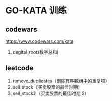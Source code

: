 # GO-KATA 训练

## codewars

https://www.codewars.com/kata

1. degital_root(数字总和)

## leetcode

1. remove_duplicates（删除有序数组中的重复项）
2. sell_stock（买卖股票的最佳时期）
3. sell_stock2（买卖股票的最佳时期 2）
